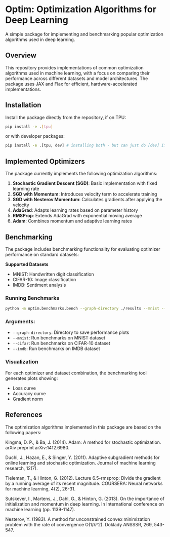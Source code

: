 # Optim: Optimization Algorithms for Deep Learning

A simple package for implementing and benchmarking popular optimization algorithms used in deep learning.

## Overview
This repository provides implementations of common optimization algorithms used in machine learning, with a focus on comparing their performance across different datasets and model architectures. The package uses JAX and Flax for efficient, hardware-accelerated implementations.

## Installation

Install the package directly from the repository, if on TPU:

```bash
pip install -e .[tpu]
```

or with developer packages:

```bash
pip install -e .[tpu, dev] # installing both - but can just do [dev] if needs be
```

## Implemented Optimizers

The package currently implements the following optimization algorithms:

1. **Stochastic Gradient Descent (SGD)**: Basic implementation with fixed learning rate
2. **SGD with Momentum**: Introduces velocity term to accelerate training
3. **SGD with Nesterov Momentum**: Calculates gradients after applying the velocity
4. **AdaGrad**: Adapts learning rates based on parameter history
5. **RMSProp**: Extends AdaGrad with exponential moving average
6. **Adam**: Combines momentum and adaptive learning rates

## Benchmarking

The package includes benchmarking functionality for evaluating optimizer performance on standard datasets:

**Supported Datasets**

* MNIST: Handwritten digit classification
* CIFAR-10: Image classification
* IMDB: Sentiment analysis

### Running Benchmarks

```bash
python -m optim.benchmarks.bench --graph-directory ./results --mnist --cifar --imdb
```

### Arguments:

* `--graph-directory`: Directory to save performance plots
* `--mnist`: Run benchmarks on MNIST dataset
* `--cifar`: Run benchmarks on CIFAR-10 dataset
* `--imdb`: Run benchmarks on IMDB dataset

### Visualization
For each optimizer and dataset combination, the benchmarking tool generates plots showing:

* Loss curve
* Accuracy curve
* Gradient norm

## References

The optimization algorithms implemented in this package are based on the following papers:

Kingma, D. P., & Ba, J. (2014). Adam: A method for stochastic optimization. arXiv preprint arXiv:1412.6980.

Duchi, J., Hazan, E., & Singer, Y. (2011). Adaptive subgradient methods for online learning and stochastic optimization. Journal of machine learning research, 12(7).

Tieleman, T., & Hinton, G. (2012). Lecture 6.5-rmsprop: Divide the gradient by a running average of its recent magnitude. COURSERA: Neural networks for machine learning, 4(2), 26-31.

Sutskever, I., Martens, J., Dahl, G., & Hinton, G. (2013). On the importance of initialization and momentum in deep learning. In International conference on machine learning (pp. 1139-1147).

Nesterov, Y. (1983). A method for unconstrained convex minimization problem with the rate of convergence O(1/k^2). Doklady ANSSSR, 269, 543-547.
